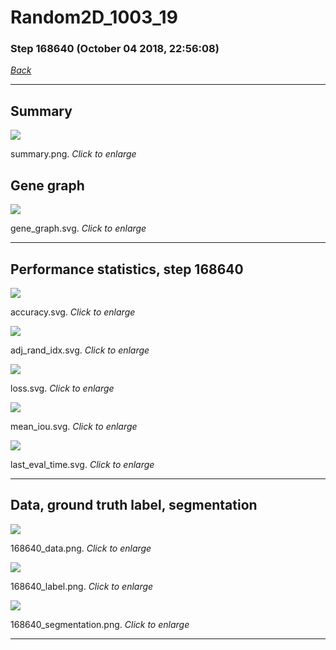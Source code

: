 # Random2D_1003_19

### Step 168640 (October 04 2018, 22:56:08)

[_Back_](..)

---

## Summary

<div class="images"><a href="media/summary.png"><img  src="media/summary.png" align="center"></a><p>summary.png. <i>Click to enlarge</i></p></div>

## Gene graph

<div class="images"><a href="media/gene_graph.svg"><img  src="media/gene_graph.svg" align="center"></a><p>gene_graph.svg. <i>Click to enlarge</i></p></div>

---

## Performance statistics, step 168640

<div class="images"><a href="media/accuracy.svg"><img class="mini" src="media/accuracy.svg" align="center"></a><p>accuracy.svg. <i>Click to enlarge</i></p></div>
<div class="images"><a href="media/adj_rand_idx.svg"><img class="mini" src="media/adj_rand_idx.svg" align="center"></a><p>adj_rand_idx.svg. <i>Click to enlarge</i></p></div>
<div class="images"><a href="media/loss.svg"><img class="mini" src="media/loss.svg" align="center"></a><p>loss.svg. <i>Click to enlarge</i></p></div>
<div class="images"><a href="media/mean_iou.svg"><img class="mini" src="media/mean_iou.svg" align="center"></a><p>mean_iou.svg. <i>Click to enlarge</i></p></div>
<div class="images"><a href="media/last_eval_time.svg"><img class="mini" src="media/last_eval_time.svg" align="center"></a><p>last_eval_time.svg. <i>Click to enlarge</i></p></div>

---

## Data, ground truth label, segmentation

<div class="images"><a href="media/168640_data.png"><img class="mini" src="media/168640_data.png" align="center"></a><p>168640_data.png. <i>Click to enlarge</i></p></div>
<div class="images"><a href="media/168640_label.png"><img class="mini" src="media/168640_label.png" align="center"></a><p>168640_label.png. <i>Click to enlarge</i></p></div>
<div class="images"><a href="media/168640_segmentation.png"><img class="mini" src="media/168640_segmentation.png" align="center"></a><p>168640_segmentation.png. <i>Click to enlarge</i></p></div>

---


